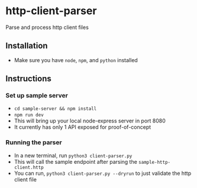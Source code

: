 # http-client-parser
Parse and process http client files

## Installation
- Make sure you have `node`, `npm`, and `python` installed

## Instructions
### Set up sample server
- `cd sample-server && npm install`
- `npm run dev`
- This will bring up your local node-express server in port 8080
- It currently has only 1 API exposed for proof-of-concept

### Running the parser
- In a new terminal, run `python3 client-parser.py`
- This will call the sample endpoint after parsing the `sample-http-client.http`
- You can run, `python3 client-parser.py --dryrun` to just validate the http client file